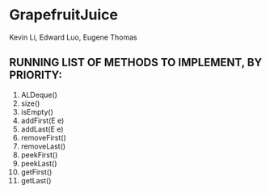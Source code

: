 # GrapefruitJuice
<p> Kevin Li, Edward Luo, Eugene Thomas </p>

<h2> RUNNING LIST OF METHODS TO IMPLEMENT, BY PRIORITY: </h2>
<ol> 
<li> ALDeque() </li>
<li> size() </li>
<li> isEmpty() </li>
<li> addFirst(E e) </li>
<li> addLast(E e) </li>
<li> removeFirst() </li>
<li> removeLast() </li>
<li> peekFirst() </li>
<li> peekLast() </li>
<li> getFirst() </li>
<li> getLast() </li>
</ol>

<h2> </h2>
